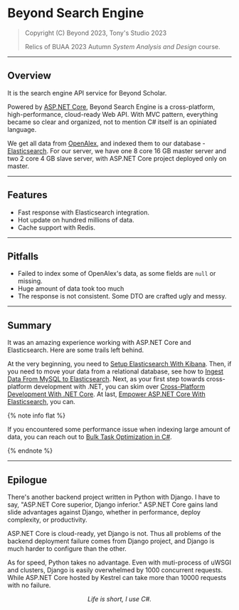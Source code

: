 # Beyond Search Engine

> Copyright (C) Beyond 2023, Tony's Studio 2023
>
> Relics of BUAA 2023 Autumn *System Analysis and Design* course.

---

## Overview

It is the search engine API service for Beyond Scholar.

Powered by [ASP.NET Core](https://dotnet.microsoft.com/en-us/), Beyond Search Engine is a cross-platform, high-performance, cloud-ready Web API. With MVC pattern, everything became so clear and organized, not to mention C# itself is an opiniated language.

We get all data from [OpenAlex](https://openalex.org/), and indexed them to our database - [Elasticsearch](https://www.elastic.co/guide/en/elasticsearch/reference/current/index.html). For our server, we have one 8 core 16 GB master server and two 2 core 4 GB slave server, with ASP.NET Core project deployed only on master.

---

## Features

- Fast response with Elasticsearch integration.
- Hot update on hundred millions of data.
- Cache support with Redis.

---

## Pitfalls

- Failed to index some of OpenAlex's data, as some fields are `null` or missing.
- Huge amount of data took too much 
- The response is not consistent. Some DTO are crafted ugly and messy.

---

## Summary

It was an amazing experience working with ASP.NET Core and Elasticsearch. Here are some trails left behind.

At the very beginning, you need to [Setup Elasticsearch With Kibana](https://www.tonys-studio.top/posts/Setup-Elasticsearch-with-Kibana/). Then, if you need to move your data from a relational database, see how to [Ingest Data From MySQL to Elasticsearch](https://www.tonys-studio.top/posts/Ingest-Data-from-MySQL-to-Elasticsearch/). Next, as your first step towards cross-platform development with .NET, you can skim over [Cross-Platform Development With .NET Core](https://www.tonys-studio.top/posts/Cross-platform-Development-with-NET-Core/). At last, [Empower ASP.NET Core With Elasticsearch](https://www.tonys-studio.top/posts/Empower-ASP-NET-Core-with-Elasticsearch/), you can.

{% note info flat %}

If you encountered some performance issue when indexing large amount of data, you can reach out to [Bulk Task Optimization in C#](https://www.tonys-studio.top/posts/Bulk-Task-Optimization-in-C/).

{% endnote %}

---

## Epilogue

There's another backend project written in Python with Django. I have to say, "ASP.NET Core superior, Django inferior." ASP.NET Core gains land slide advantages against Django, whether in performance, deploy complexity, or productivity.

ASP.NET Core is cloud-ready, yet Django is not. Thus all problems of the backend deployment failure comes from Django project, and Django is much harder to configure than the other.

As for speed, Python takes no advantage. Even with muti-process of uWSGI and clusters, Django is easily overwhelmed by 1000 concurrent requests. While ASP.NET Core hosted by Kestrel can take more than 10000 requests with no failure.

<p style="text-align:center"><i>Life is short, I use C#.</i></p>